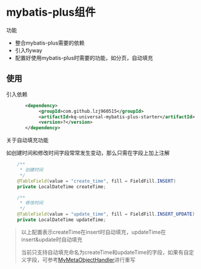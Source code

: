 # mybatis-plus组件
功能
- 整合mybatis-plus需要的依赖
- 引入flyway
- 配置好使用mybatis-plus时需要的功能，如分页，自动填充

## 使用
引入依赖
```xml
       <dependency>
            <groupId>com.github.lzj960515</groupId>
            <artifactId>kq-universal-mybatis-plus-starter</artifactId>
            <version>?</version>
       </dependency>
```
关于自动填充功能

如创建时间和修改时间字段常常发生变动，那么只需在字段上加上注解
```java
	/**
	 * 创建时间
	 */
	@TableField(value = "create_time", fill = FieldFill.INSERT)
	private LocalDateTime createTime;

	/**
	 * 修改时间
	 */
	@TableField(value = "update_time", fill = FieldFill.INSERT_UPDATE)
	private LocalDateTime updateTime;
```
> 以上配置表示createTime在insert时自动填充，updateTime在insert&update时自动填充
>
> 当前只支持自动填充命名为createTime和updateTime的字段，如果有自定义字段，可参考[MyMetaObjectHandler](src/main/java/com/kqinfo/universal/mybatisplus/repository/MyMetaObjectHandler.java)进行重写
